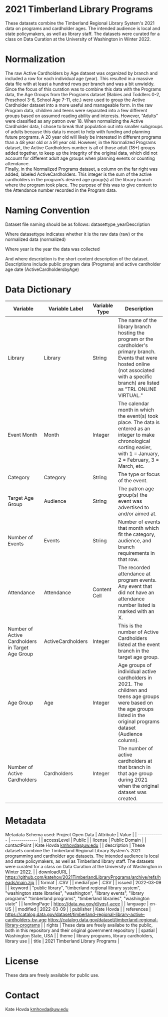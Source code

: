 # 2021 Timberland Library Programs
These datasets combine the Timberland Regional Library System's 2021 data on programs and cardholder ages. The intended audience is local and state policymakers, as well as library staff. The datasets were curated for a class on Data Curation at the University of Washington in Winter 2022. 

# Normalization
The raw Active Cardholders by Age dataset was organized by branch and included a row for each individual age (year). This resulted in a massive data file with at least a hundred rows per branch and was a bit unwieldy. Since the focus of this curation was to combine this data with the Programs data, the Age Groups from the Programs dataset (Babies and Toddlers 0-2, Preschool 3-6, School Age 7-11, etc.) were used to group the Active Cardholder dataset into a more useful and manageable form.
In the raw Program data, children and teens were separated into a few different groups based on assumed reading ability and interests. However, “Adults” were classified as any patron over 18. When normalizing the Active Cardholder data, I chose to break that population out into smaller subgroups of adults because this data is meant to help with funding and planning future programs. A 20 year old will likely be interested in different programs than a 48 year old or a 91 year old. However, in the Normalized Programs dataset, the Active Cardholders number is all of those adult (18+) groups added together, to keep up the integrity of the original data, which did not account for different adult age groups when planning events or counting attendance.  
Finally, in the Normalized Programs dataset, a column on the far right was added, labeled ActiveCardholders. This integer is the sum of the active cardholders in the program’s desired age group(s) at the library branch where the program took place. The purpose of this was to give context to the Attendance number recorded in the Program data.

# Naming Convention
Dataset file naming should be as follows:  datasettype_yearDescription

Where datasettype indicates whether it is the raw data (raw) or the normalized data (normalized)

Where year is the year the data was collected

And where description is the short content description of the dataset. Descriptions include public program data (Programs) and active cardholder age date (ActiveCardholdersbyAge)

# Data Dictionary
| Variable  |  Variable Label      | Variable Type     |  Description       |
| --------- | ------------- |------------- |------------- |
| Library     | Library | String  | The name of the library branch hosting the program or the cardholder's primary branch. Events that were hosted online (not associated with a specific branch) are listed as "TRL ONLINE VIRTUAL."   |
| Event Month      | Month | Integer |The calendar month in which the event(s) took place. The data is entered as an integer to make chronological sorting easier, with 1 = January, 2 = February, 3 = March, etc.  |
| Category      | Category  | String | The type or focus of the event.   |
| Target Age Group     | Audience  | String  | The patron age group(s) the event was advertised to and/or aimed at.   |
| Number of Events     | Events| String | Number of events that month which fit the category, audience, and branch requirements in that row.  |
| Attendance      | Attendance  | Content Cell  | The recorded attendance at program events. Any event that did not have an attendance number listed is marked with an X.   |
| Number of Active Cardholders in Target Age Group     | ActiveCardholders  | Integer  | This is the number of Active Cardholders listed at the event branch in the target age group. |
| Age Group     | Age | Integer  | Age groups of individual active cardholders in 2021. The children and teens age groups were based on the age groups listed in the original programs dataset (Audience column).   |
| Number of Active Cardholders    | Cardholders  | Integer | The number of active cardholders at that branch in that age group during 2021 when the original dataset was created.   |

# Metadata
Metadata Schema used: Project Open Data 
| Attribute     |  Value        |
| ------------- | ------------- |
| accessLevel   | Public |
| license       | Public Domain  |
| contactPoint  | Kate Hovda kmhovda@uw.edu |
| description   | These datasets combine the Timberland Regional Library System's 2021 programming and cardholder age datasets. The intended audience is local and state policymakers, as well as Timberland library staff. The datasets were curated for a class on Data Curation at the University of Washington in Winter 2022.  |
| downloadURL   | https://github.com/katehov/2021TimberlandLibraryPrograms/archive/refs/heads/main.zip  |
| format        | .CSV  |
| mediaType     | .CSV  |
| issued        | 2022-03-09  |
| keyword       | "public library", "timberland regional library system", "washington state libraries", "washington", "library events", "library programs" "timberland programs", "timberland libraries", "washington state" |
| landingPage   | https://data.wa.gov/d/yqsf-acee |
| language      | en-US  |
| modified      | 2022-03-09 |
| publisher     | Kate Hovda  |
| references    | https://catalog.data.gov/dataset/timberland-regional-library-active-cardholders-by-age https://catalog.data.gov/dataset/timberland-regional-library-programs |
| rights        | These data are freely availabe to the public, both in this repository and their original government repository |
| spatial       | Washington State, USA  |
| theme         | library programs, library cardholders, library use |
| title         | 2021 Timberland Library Programs  |

# License
These data are freely available for public use.

# Contact
Kate Hovda kmhovda@uw.edu
